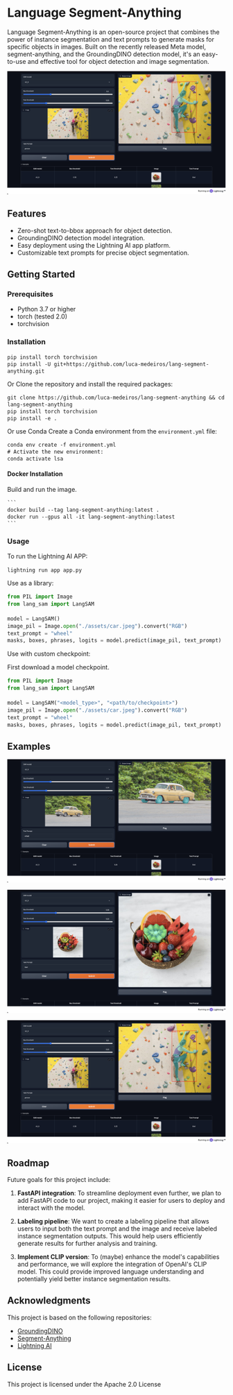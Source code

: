 # Language Segment-Anything

Language Segment-Anything is an open-source project that combines the power of instance segmentation and text prompts to generate masks for specific objects in images. Built on the recently released Meta model, segment-anything, and the GroundingDINO detection model, it's an easy-to-use and effective tool for object detection and image segmentation.

![person.png](/assets/outputs/person.png)

## Features

- Zero-shot text-to-bbox approach for object detection.
- GroundingDINO detection model integration.
- Easy deployment using the Lightning AI app platform.
- Customizable text prompts for precise object segmentation.

## Getting Started

### Prerequisites

- Python 3.7 or higher
- torch (tested 2.0)
- torchvision

### Installation

```
pip install torch torchvision
pip install -U git+https://github.com/luca-medeiros/lang-segment-anything.git
```

Or
Clone the repository and install the required packages:

```
git clone https://github.com/luca-medeiros/lang-segment-anything && cd lang-segment-anything
pip install torch torchvision
pip install -e .
```
Or use Conda
Create a Conda environment from the `environment.yml` file:
```
conda env create -f environment.yml
# Activate the new environment:
conda activate lsa
```

#### Docker Installation

Build and run the image.

	```
	docker build --tag lang-segment-anything:latest .
	docker run --gpus all -it lang-segment-anything:latest
	```



### Usage

To run the Lightning AI APP:

`lightning run app app.py`

Use as a library:

```python
from PIL import Image
from lang_sam import LangSAM

model = LangSAM()
image_pil = Image.open("./assets/car.jpeg").convert("RGB")
text_prompt = "wheel"
masks, boxes, phrases, logits = model.predict(image_pil, text_prompt)
```

Use with custom checkpoint:

First download a model checkpoint. 

```python
from PIL import Image
from lang_sam import LangSAM

model = LangSAM("<model_type>", "<path/to/checkpoint>")
image_pil = Image.open("./assets/car.jpeg").convert("RGB")
text_prompt = "wheel"
masks, boxes, phrases, logits = model.predict(image_pil, text_prompt)
```

## Examples

![car.png](/assets/outputs/car.png)

![kiwi.png](/assets/outputs/kiwi.png)

![person.png](/assets/outputs/person.png)

## Roadmap

Future goals for this project include:

1. **FastAPI integration**: To streamline deployment even further, we plan to add FastAPI code to our project, making it easier for users to deploy and interact with the model.

1. **Labeling pipeline**: We want to create a labeling pipeline that allows users to input both the text prompt and the image and receive labeled instance segmentation outputs. This would help users efficiently generate results for further analysis and training.

1. **Implement CLIP version**: To (maybe) enhance the model's capabilities and performance, we will explore the integration of OpenAI's CLIP model. This could provide improved language understanding and potentially yield better instance segmentation results.

## Acknowledgments

This project is based on the following repositories:

- [GroundingDINO](https://github.com/IDEA-Research/GroundingDINO)
- [Segment-Anything](https://github.com/facebookresearch/segment-anything)
- [Lightning AI](https://github.com/Lightning-AI/lightning)

## License

This project is licensed under the Apache 2.0 License
